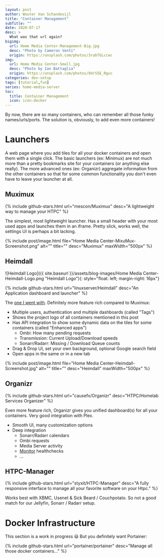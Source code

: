 ```yaml
---
layout: post
author: Wouter Van Schandevijl
title: "Container Management"
subTitle: ""
date: 2020-07-17
desc: >
  What was that url again?
bigimg:
  url: Home Media Center-Management-Big.jpg
  desc: "Photo by Cameron Venti"
  origin: https://unsplash.com/photos/3rabTGLccwc
img:
  url: Home Media Center-Small.jpg
  desc: "Photo by Ian Battaglia"
  origin: https://unsplash.com/photos/9drS5E_Rguc
categories: dev-setup
tags: [tutorial,fun]
series: home-media-server
toc:
  title: Container Management
  icon: icon-docker
---
```



By now, there are so many containers, who can remember all those funky names/urls/ports.
The solution is, obviously, to add even more containers!

<!--more-->


# Launchers

A web page where you add tiles for all your docker containers and open them with a single click.
The basic launchers (ex: Minimux) are not much more than a pretty bookmarks site for your containers (or anything else really).
The more advanced ones (ex: Organizr) aggregate information from the other containers so that for some common
functionality you don't even have to leave your launcher at all.


## Muximux

{% include github-stars.html url="mescon/Muximux" desc="A lightweight way to manage your HTPC" %}

The simplest, most lightweight launcher. Has a small header with your most used apps and launches them
in an iframe. Pretty slick, works well, the settings UI is perhaps a bit lacking.

{% include post/image.html file="Home Media Center-MixuMux-Screenshot.png" alt="" title="" desc="Muximux" maxWidth="500px" %}



## Heimdall

![Heimdall Logo]({{ site.baseurl }}/assets/blog-images/Home Media Center-Heimdall-Logo.png "Heimdall Logo"){: style="float: left; margin-right: 16px"}

{% include github-stars.html url="linuxserver/Heimdall" desc="An Application dashboard and launcher" %}

The [one I went with](https://heimdall.site/). Definitely more feature rich compared to Muximux:

- Multiple users, authentication and multiple dashboards (called "Tags")
- Shows the project logo of all containers mentioned in this post
- Has API integration to show some dynamic data on the tiles for some containers (called "Enhanced apps")
  - Ombi: How many pending requests
  - Transmission: Current Upload/Download speeds
  - Sonarr/Radarr: Missing / Download Queue counts
- Drag & Drop UI, set your own background, optional Google search field
- Open apps in the same or in a new tab

{% include post/image.html file="Home Media Center-Heimdall-Screenshot.jpg" alt="" title="" desc="Heimdall" maxWidth="500px" %}



## Organizr

{% include github-stars.html url="causefx/Organizr" desc="HTPC/Homelab Services Organizer" %}

Even more feature rich, Organizr gives you unified dashboard(s) for all your containers.
Very good integration with Plex.

- Smooth UI, many customization options
- Deep integration
  - Sonarr/Radarr calendars
  - Ombi requests
  - Media Server activity
  - [Monitor](https://github.com/Monitorr/Monitorr) healthchecks
  - ...


## HTPC-Manager

{% include github-stars.html url="styxit/HTPC-Manager" desc="A fully responsive interface to manage all your favorite software on your Htpc." %}

Works best with XBMC, Usenet & Sick Beard / Couchpotato. So not a good match for our Jellyfin, Sonarr / Radarr setup.



# Docker Infrastructure

<!-- TODO: Add Watchtower, vault, duplicati, ... -->

This section is a work in progress 😃 But you definitely want Portainer:

{% include github-stars.html url="portainer/portainer" desc="Manage all those docker containers..." %}
